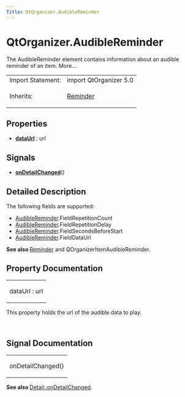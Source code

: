 ```yaml
---
Title: QtOrganizer.AudibleReminder
---
```


# QtOrganizer.AudibleReminder

<span class="subtitle"></span>
<!-- $$$AudibleReminder-brief -->
<p>The AudibleReminder element contains information about an audible reminder of an item. More...</p>
<!-- @@@AudibleReminder -->
<table class="alignedsummary">
<tr><td class="memItemLeft rightAlign topAlign"> Import Statement:</td><td class="memItemRight bottomAlign"> import QtOrganizer 5.0</td></tr><tr><td class="memItemLeft rightAlign topAlign"> Inherits:</td><td class="memItemRight bottomAlign"> <p><a href="QtOrganizer.Reminder.md">Reminder</a></p>
</td></tr></table><ul>
</ul>
<h2 id="properties">Properties</h2>
<ul>
<li class="fn"><b><b><a href="#dataUrl-prop">dataUrl</a></b></b> : url</li>
</ul>
<h2 id="signals">Signals</h2>
<ul>
<li class="fn"><b><b><a href="#onDetailChanged-signal">onDetailChanged</a></b></b>()</li>
</ul>
<!-- $$$AudibleReminder-description -->
<h2 id="details">Detailed Description</h2>
</p>
<p>The following fields are supported:</p>
<ul>
<li><a href="index.html">AudibleReminder</a>.FieldRepetitionCount</li>
<li><a href="index.html">AudibleReminder</a>.FieldRepetitionDelay</li>
<li><a href="index.html">AudibleReminder</a>.FieldSecondsBeforeStart</li>
<li><a href="index.html">AudibleReminder</a>.FieldDataUrl</li>
</ul>
<p><b>See also </b><a href="QtOrganizer.Reminder.md">Reminder</a> and QOrganizerItemAudibleReminder.</p>
<!-- @@@AudibleReminder -->
<h2>Property Documentation</h2>
<!-- $$$dataUrl -->
<table class="qmlname"><tr valign="top" id="dataUrl-prop"><td class="tblQmlPropNode"><p><span class="name">dataUrl</span> : <span class="type">url</span></p></td></tr></table><p>This property holds the url of the audible data to play.</p>
<!-- @@@dataUrl -->
<br/>
<h2>Signal Documentation</h2>
<!-- $$$onDetailChanged -->
<table class="qmlname"><tr valign="top" id="onDetailChanged-signal"><td class="tblQmlFuncNode"><p><span class="name">onDetailChanged</span>()</p></td></tr></table><p><b>See also </b><a href="QtOrganizer.Detail.md#onDetailChanged-signal">Detail::onDetailChanged</a>.</p>
<!-- @@@onDetailChanged -->
<br/>
